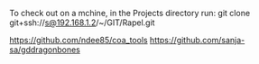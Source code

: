 To check out on a mchine, in the Projects directory run:
git clone git+ssh://s@192.168.1.2/~/GIT/Rapel.git



https://github.com/ndee85/coa_tools
https://github.com/sanja-sa/gddragonbones

